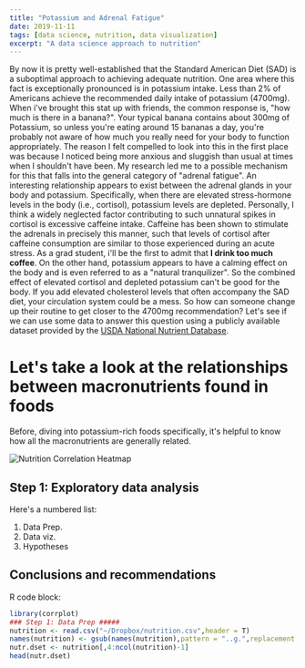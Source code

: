 ```yaml
---
title: "Potassium and Adrenal Fatigue"
date: 2019-11-11
tags: [data science, nutrition, data visualization]
excerpt: "A data science approach to nutrition"
---
```


By now it is pretty well-established that the Standard American Diet (SAD) is a suboptimal approach to achieving adequate nutrition. One area where this fact is exceptionally pronounced is in potassium intake. Less than 2% of Americans achieve the recommended daily intake of potassium (4700mg). When i've brought this stat up with friends, the common response is, "how much is there in a banana?". Your typical banana contains about 300mg of Potassium, so unless you're eating around 15 bananas a day, you're probably not aware of how much you really need for your body to function appropriately. The reason I felt compelled to look into this in the first place was because I noticed being more anxious and sluggish than usual at times when I shouldn't have been. My research led me to a possible mechanism for this that falls into the general category of "adrenal fatigue". An interesting relationship appears to exist between the adrenal glands in your body and potassium. Specifically, when there are elevated stress-hormone levels in the body (i.e., cortisol), potassium levels are depleted. Personally, I think a widely neglected factor contributing to such unnatural spikes in cortisol is excessive caffeine intake. Caffeine has been shown to stimulate the adrenals in precisely this manner, such that levels of cortisol after caffeine consumption are similar to those experienced during an acute stress. As a grad student, i'll be the first to admit that **I drink too much coffee**. On the other hand, potassium appears to have a calming effect on the body and is even referred to as a "natural tranquilizer". So the combined effect of elevated cortisol and depleted potassium can't be good for the body. If you add elevated cholesterol levels that often accompany the SAD diet, your circulation system could be a mess. So how can someone change up their routine to get closer to the 4700mg recommendation? Let's see if we can use some data to answer this question using a publicly available dataset provided by the [USDA National Nutrient Database](https://gist.github.com/syntagmatic/8702807).

# Let's take a look at the relationships between macronutrients found in foods
Before, diving into potassium-rich foods specifically, it's helpful to know how all the macronutrients are generally related.

<img src="{{ site.url }}{{site.baseurl }}/_posts/figs/Corplot.png" alt="Nutrition Correlation Heatmap">


## Step 1: Exploratory data analysis

Here's a numbered list:
1. Data Prep.
2. Data viz.
3. Hypotheses


## Conclusions and recommendations

R code block:
```r
library(corrplot)
### Step 1: Data Prep #####
nutrition <- read.csv("~/Dropbox/nutrition.csv",header = T)
names(nutrition) <- gsub(names(nutrition),pattern = "..g.",replacement = "",fixed = T)
nutr.dset <- nutrition[,4:ncol(nutrition)-1]
head(nutr.dset)

```
